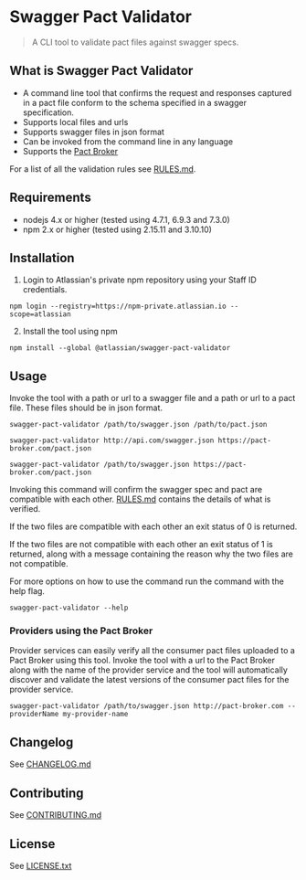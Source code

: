 # Swagger Pact Validator
> A CLI tool to validate pact files against swagger specs.

## What is Swagger Pact Validator
- A command line tool that confirms the request and responses captured in a pact file conform to the schema specified in a swagger specification.
- Supports local files and urls
- Supports swagger files in json format
- Can be invoked from the command line in any language
- Supports the [Pact Broker](https://github.com/bethesque/pact_broker)

For a list of all the validation rules see [RULES.md](RULES.md).

## Requirements
- nodejs 4.x or higher (tested using 4.7.1, 6.9.3 and 7.3.0)
- npm 2.x or higher (tested using 2.15.11 and 3.10.10)

## Installation

1. Login to Atlassian's private npm repository using your Staff ID credentials.
```
npm login --registry=https://npm-private.atlassian.io --scope=atlassian
```

2. Install the tool using npm
```
npm install --global @atlassian/swagger-pact-validator
```

## Usage
Invoke the tool with a path or url to a swagger file and a path or url to a pact file. These files should be in json format.
```
swagger-pact-validator /path/to/swagger.json /path/to/pact.json

swagger-pact-validator http://api.com/swagger.json https://pact-broker.com/pact.json

swagger-pact-validator /path/to/swagger.json https://pact-broker.com/pact.json
```

Invoking this command will confirm the swagger spec and pact are compatible with each other. [RULES.md](RULES.md) contains the details of what is verified.

If the two files are compatible with each other an exit status of 0 is returned.

If the two files are not compatible with each other an exit status of 1 is returned, along with a message containing the reason why the two files are not compatible.

For more options on how to use the command run the command with the help flag.
```
swagger-pact-validator --help
```

### Providers using the Pact Broker

Provider services can easily verify all the consumer pact files uploaded to a Pact Broker using this tool. Invoke the tool with a url to the Pact Broker along with the name of the provider service and the tool will automatically discover and validate the latest versions of the consumer pact files for the provider service.
```
swagger-pact-validator /path/to/swagger.json http://pact-broker.com --providerName my-provider-name
```


## Changelog
See [CHANGELOG.md](CHANGELOG.md)

## Contributing
See [CONTRIBUTING.md](CONTRIBUTING.md)

## License
See [LICENSE.txt](LICENSE.txt)
